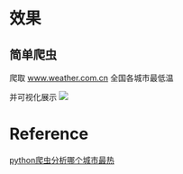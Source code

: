 # 效果
## 简单爬虫
爬取 www.weather.com.cn 全国各城市最低温

并可视化展示
![](http://osgp88fat.bkt.clouddn.com/img/2018-02-27%2013-36-14%E5%B1%8F%E5%B9%95%E6%88%AA%E5%9B%BE.png)
# Reference
[python爬虫分析哪个城市最热](https://ke.qq.com/course/231799)